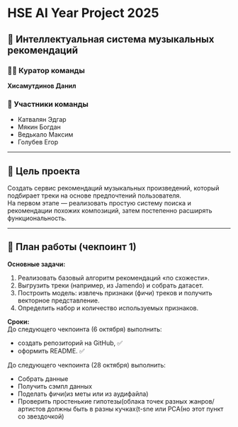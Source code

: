# HSE AI Year Project 2025

## 🎵 Интеллектуальная система музыкальных рекомендаций

### 👨‍🏫 Куратор команды
**Хисамутдинов Данил**

### 👥 Участники команды
- Катвалян Эдгар  
- Мякин Богдан  
- Ведькало Максим  
- Голубев Егор  

---

## 🎯 Цель проекта
Создать сервис рекомендаций музыкальных произведений, который подбирает треки на основе предпочтений пользователя.  
На первом этапе — реализовать простую систему поиска и рекомендации похожих композиций, затем постепенно расширять функциональность.  

---

## 📌 План работы (чекпоинт 1)

**Основные задачи:**
1. Реализовать базовый алгоритм рекомендаций «по схожести».  
2. Выгрузить треки (например, из Jamendo) и собрать датасет.  
3. Построить модель: извлечь признаки (фичи) треков и получить векторное представление.  
4. Определить набор и количество используемых признаков.  

**Сроки:**  
До следующего чекпоинта (6 октября) выполнить:  
- создать репозиторий на GitHub,  ✅
- оформить README.  ✅
  
До следующего чекпоинта (28 октября) выполнить:
- Собрать данные
- Получить сэмпл данных
- Поделать фичи(из меты или из аудифайла)
- Проверить простенькие гипотезы(облака точек разных жанров/артистов должны быть в разны кучках(t-sne или PCA(но этот пункт со звездочкой)

